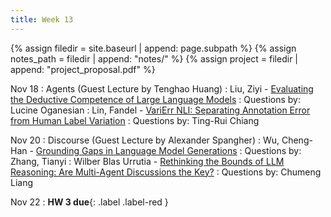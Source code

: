 ```yaml
---
title: Week 13
---
```



{% assign filedir = site.baseurl | append: page.subpath %} 
{% assign notes_path = filedir | append: "notes/" %} 
{% assign project = filedir | append: "project_proposal.pdf" %}

<!--  
Instructions:

INDENTATION COUNTS

Each day should be formatted exactly as follows

Date
: Lessons Covered
  : Reading List
    : In Class Presentations
: **Assignment/Announcement**{: .label}


To add a hyperlink for readings, do it as follows
  : [Example Paper](http://linktopaper.edu)

To make the hyperlink open in a new tab by default
  : [Example Paper](http://linktopaper.edu){:target=_"blank"}

The announcement can be made red for due dates as follows
: **Assignment Due**{: .label .label-red }
11/18: Agents (Guest Tenghao)
11/20: Discourse (Guest Alex)
-->

Nov 18
: Agents (Guest Lecture by Tenghao Huang)
  : Liu, Ziyi - [Evaluating the Deductive Competence of Large Language Models](https://aclanthology.org/2024.naacl-long.476/)
  : Questions by: Lucine Oganesian
  : Lin, Fandel - [VariErr NLI: Separating Annotation Error from Human Label Variation](https://arxiv.org/pdf/2403.01931)
  : Questions by: Ting-Rui Chiang
  

Nov 20
: Discourse (Guest Lecture by Alexander Spangher)
  : Wu, Cheng-Han - [Grounding Gaps in Language Model Generations](https://arxiv.org/pdf/2311.09144)
  : Questions by: Zhang, Tianyi
  : Wilber Blas Urrutia - [Rethinking the Bounds of LLM Reasoning: Are Multi-Agent Discussions the Key?](https://arxiv.org/pdf/2402.18272)
  : Questions by: Chumeng Liang


Nov 22
: **HW 3 due**{: .label .label-red }

